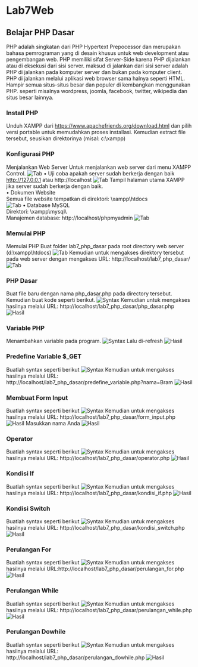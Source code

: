 # Lab7Web

## Belajar PHP Dasar
PHP adalah singkatan dari PHP Hypertext Prepocessor dan merupakan bahasa pemrograman yang di desain khusus untuk web development atau pengembangan web. PHP memiliki sifat Server-Side karena PHP dijalankan atau di eksekusi dari sisi server. maksud di jalankan dari sisi server adalah PHP di jalankan pada komputer server dan bukan pada komputer client. PHP di jalankan melalui aplikasi web browser sama halnya seperti HTML. Hampir semua situs-situs besar dan populer di kembangkan menggunakan PHP. seperti misalnya wordpress, joomla, facebook, twitter, wikipedia dan situs besar lainnya.

### Install PHP
Unduh XAMPP dari https://www.apachefriends.org/download.html dan pilih versi portable untuk memudahkan proses installasi. Kemudian extract file tersebut, seusikan direktorinya (misal: c:\xampp)

### Konfigurasi PHP
Menjalankan Web Server
Untuk menjalankan web server dari menu XAMPP Control.
![Tab](ss/1.png)
• Uji coba apakah server sudah berkerja dengan baik <br/>
http://127.0.0.1 atau http://localhost
![Tab](ss/2.png)
Tampil halaman utama XAMPP jika server sudah berkerja dengan baik.<br/>
• Dokumen Website<br/>
Semua file website tempatkan di direktori: \xampp\htdocs\
![Tab](ss/3.png)
• Database MySQL<br/>
Direktori: \xampp\mysql\ <br/>
Manajemen database: http://localhost/phpmyadmin
![Tab](ss/4.png)

### Memulai PHP
Memulai PHP
Buat folder lab7_php_dasar pada root directory web server (d:\xampp\htdocs)
![Tab](ss/5.png)
Kemudian untuk mengakses direktory tersebut pada web server dengan mengakses URL: http://localhost/lab7_php_dasar/
![Tab](ss/6.png)

### PHP Dasar
Buat file baru dengan nama php_dasar.php pada directory tersebut. Kemudian buat kode seperti berikut.
![Syntax](ss/7.png)
Kemudian untuk mengakses hasilnya melalui URL: http://localhost/lab7_php_dasar/php_dasar.php
![Hasil](ss/8.png)

### Variable PHP
Menambahkan variable pada program.
![Syntax](ss/9.png)
Lalu di-refresh
![Hasil](ss/10.png)

### Predefine Variable $_GET
Buatlah syntax seperti berikut
![Syntax](ss/11.png)
Kemudian untuk mengakses hasilnya melalui URL: http://localhost/lab7_php_dasar/predefine_variable.php?nama=Bram
![Hasil](ss/12.png)

### Membuat Form Input
Buatlah syntax seperti berikut
![Syntax](ss/13.png)
Kemudian untuk mengakses hasilnya melalui URL: http://localhost/lab7_php_dasar/form_input.php
![Hasil](ss/14.png)
Masukkan nama Anda
![Hasil](ss/15.png)

### Operator
Buatlah syntax seperti berikut
![Syntax](ss/16.png)
Kemudian untuk mengakses hasilnya melalui URL: http://localhost/lab7_php_dasar/operator.php
![Hasil](ss/17.png)

### Kondisi If
Buatlah syntax seperti berikut
![Syntax](ss/18.png)
Kemudian untuk mengakses hasilnya melalui URL: http://localhost/lab7_php_dasar/kondisi_if.php
![Hasil](ss/19.png)

### Kondisi Switch
Buatlah syntax seperti berikut
![Syntax](ss/20.png)
Kemudian untuk mengakses hasilnya melalui URL: http://localhost/lab7_php_dasar/kondisi_switch.php
![Hasil](ss/21.png)

### Perulangan For
Buatlah syntax seperti berikut
![Syntax](ss/22.png)
Kemudian untuk mengakses hasilnya melalui URL:http://localhost/lab7_php_dasar/perulangan_for.php
![Hasil](ss/23.png)

### Perulangan While
Buatlah syntax seperti berikut
![Syntax](ss/24.png)
Kemudian untuk mengakses hasilnya melalui URL: http://localhost/lab7_php_dasar/perulangan_while.php
![Hasil](ss/25.png)

### Perulangan Dowhile
Buatlah syntax seperti berikut
![Syntax](ss/26.png)
Kemudian untuk mengakses hasilnya melalui URL: http://localhost/lab7_php_dasar/perulangan_dowhile.php
![Hasil](ss/27.png)